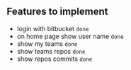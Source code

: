 ## Features to implement
- login with bitbucket `done`
- on home page show user name  `done`
- show my teams `done`
- show teams repos `done`
- show repos commits `done`
